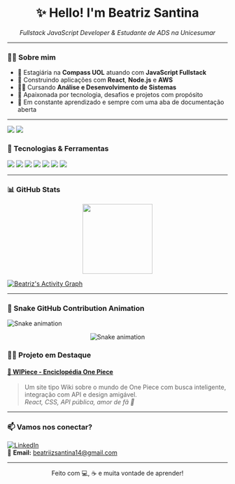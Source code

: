 <h1 align="center">✨ Hello! I'm Beatriz Santina</h1>
<p align="center"><i>Fullstack JavaScript Developer & Estudante de ADS na Unicesumar</i></p>

---

### 🙋‍♀️ Sobre mim

- 💼 Estagiária na **Compass UOL** atuando com **JavaScript Fullstack**
- 🚀 Construindo aplicações com **React**, **Node.js** e **AWS**
- 👩‍🎓 Cursando **Análise e Desenvolvimento de Sistemas**
- 💜 Apaixonada por tecnologia, desafios e projetos com propósito
- 🧠 Em constante aprendizado e sempre com uma aba de documentação aberta

---
<img src="https://github.com/beasanti/beasanti/blob/output/github-contribution-grid-snake.svg" />
<img src="https://github.com/beasanti/beasanti/blob/output/github-contribution-grid-snake-dark.svg?palette=github-dark" />


### 🧰 Tecnologias & Ferramentas

<img src="https://img.shields.io/badge/JavaScript-F7DF1E?style=for-the-badge&logo=javascript&logoColor=000" />
<img src="https://img.shields.io/badge/React-61DAFB?style=for-the-badge&logo=react&logoColor=000" />
<img src="https://img.shields.io/badge/Node.js-339933?style=for-the-badge&logo=node.js&logoColor=fff" />
<img src="https://img.shields.io/badge/AWS-232F3E?style=for-the-badge&logo=amazon-aws&logoColor=fff" />
<img src="https://img.shields.io/badge/MongoDB-47A248?style=for-the-badge&logo=mongodb&logoColor=fff" />
<img src="https://img.shields.io/badge/MySQL-00758F?style=for-the-badge&logo=mysql&logoColor=fff" />
<img src="https://img.shields.io/badge/Git-F05032?style=for-the-badge&logo=git&logoColor=fff" />

---

### 📊 GitHub Stats

<p align="center">
  <img height="160em" src="https://github-readme-stats.vercel.app/api/top-langs/?username=beasanti&layout=compact&langs_count=8&theme=radical"/>
</p>
<a href="https://github.com/ashutosh00710/github-readme-activity-graph">
  <img alt="Beatriz's Activity Graph" src="https://github-readme-activity-graph.cyclic.app/graph?username=beasanti&theme=react-dark"/>
</a>

---

### 🐍 Snake GitHub Contribution Animation
![Snake animation](https://raw.githubusercontent.com/beasanti/{beasanti}/output/github-contribution-grid-snake.svg)

<p align="center">
  <img src="https://github.com/beasanti/beasanti/blob/output/github-contribution-grid-snake.svg" alt="Snake animation" />
</p>

### 🏴‍☠️ Projeto em Destaque

#### [🔗 WIPiece - Enciclopédia One Piece](https://one-piece-pqt4.vercel.app/)
> Um site tipo Wiki sobre o mundo de One Piece com busca inteligente, integração com API e design amigável.  
> *React, CSS, API pública, amor de fã 💛*

---

### 📫 Vamos nos conectar?

[![LinkedIn](https://img.shields.io/badge/-LinkedIn-0A66C2?style=flat-square&logo=linkedin&logoColor=white)](https://www.linkedin.com/in/beatriz-santina-a6972b1a0/)  
📧 **Email:** beatriizsantina14@gmail.com

---


<p align="center">
  Feito com 💻, ☕ e muita vontade de aprender!
</p>
